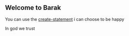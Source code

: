 ## Welcome to Barak 

You can use the [create-statement](https://developers.google.com/digital-asset-links/v1/create-statement) 
i can choose to be happy

In god we trust

